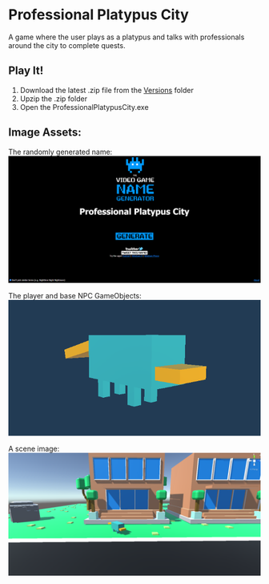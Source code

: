 # Professional Platypus City

A game where the user plays as a platypus and talks with professionals around the city to complete quests. 

## Play It!

1. Download the latest .zip file from the [Versions](https://github.com/rhysstever/ProfessionalPlatypusCity/tree/main/Versions) folder
2. Upzip the .zip folder
3. Open the ProfessionalPlatypusCity.exe

## Image Assets:

The randomly generated name:  
![Generated Name Image](https://github.com/rhysstever/ProfessionalPlatypusCity/blob/main/Assets/Images/generatedName.PNG)

The player and base NPC GameObjects:  
![Platypus Object Image](https://github.com/rhysstever/ProfessionalPlatypusCity/blob/main/Assets/Images/platypus.PNG)

A scene image:
![Scene Image](https://github.com/rhysstever/ProfessionalPlatypusCity/blob/main/Assets/Images/sceneImage.PNG)
